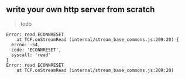 ## write your own http server from scratch

> todo

```
Error: read ECONNRESET
    at TCP.onStreamRead (internal/stream_base_commons.js:209:20) {
  errno: -54,
  code: 'ECONNRESET',
  syscall: 'read'
}
Error: read ECONNRESET
    at TCP.onStreamRead (internal/stream_base_commons.js:209:20)

```